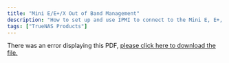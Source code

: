 ```yaml
---
title: "Mini E/E+/X Out of Band Management"
description: "How to set up and use IPMI to connect to the Mini E, E+, or Mini X."
tags: ["TrueNAS Products"]
---
```


<object data="https://www.truenas.com/docs/files/MiniEE+XOOBM1.1.pdf" type="application/pdf" width="95%" height="1000">
  There was an error displaying this PDF, <a href="https://www.truenas.com/docs/files/MiniEE+XOOBM1.1.pdf">please click here to download the file.</a>
</object>
